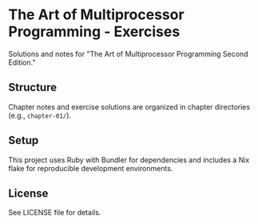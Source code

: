 # The Art of Multiprocessor Programming - Exercises

Solutions and notes for "The Art of Multiprocessor Programming Second Edition."

## Structure

Chapter notes and exercise solutions are organized in chapter directories (e.g., `chapter-01/`).

## Setup

This project uses Ruby with Bundler for dependencies and includes a Nix flake for reproducible development environments.

## License

See LICENSE file for details.
